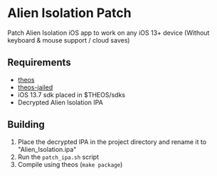 # Alien Isolation Patch

Patch Alien Isolation iOS app to work on any iOS 13+ device (Without keyboard & mouse support / cloud saves)

## Requirements

- [theos](https://github.com/theos/theos)
- [theos-jailed](https://github.com/kabiroberai/theos-jailed)
- iOS 13.7 sdk placed in $THEOS/sdks
- Decrypted Alien Isolation IPA

## Building

1. Place the decrypted IPA in the project directory and rename it to "Alien_Isolation.ipa"
2. Run the `patch_ipa.sh` script
3. Compile using theos (`make package`)
